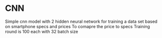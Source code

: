 # CNN
Simple cnn model with 2 hidden neural network for training a data set based on smartphone specs and prices
To comapre the price to specs
Training round is 100 each with 32 batch size
